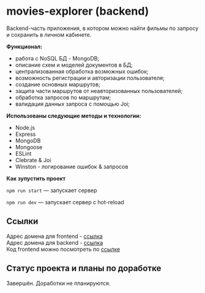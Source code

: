 # movies-explorer (backend)

Backend-часть приложения, в котором можно найти фильмы по запросу и сохранить в личном кабинете.

**Функционал:** 
* работа с NoSQL БД - MongoDB;
* описание схем и моделей документов в БД;
* централизованная обработка возможных ошибок;
* возможность регистрации и авторизации пользователя;
* создание основных маршрутов;
* защита части маршрутов от неавторизованных пользователей;
* обработка запросов по маршрутам;
* валидация данных запроса с помощью Joi;

**Использованы следующие методы и технологии:**
- Node.js
- Express
- MongoDB
- Mongoose
- ESLint
- Clebrate & Joi
- Winston - логирование ошибок & запросов

**Как зупустить проект**

`npm run start` — запускает сервер 

`npm run dev` — запускает сервер с hot-reload

## Ссылки
Адрес домена для frontend - [ссылка](https://gato.nomoredomains.rocks/)</br>
Адрес домена для backend - [ссылка](https://gato.diploma.nomoredomains.rocks/)</br>
Код frontend можно посмотреть по [ссылке](https://github.com/8Gato8/movies-explorer-frontend)

## Статус проекта и планы по доработке
Завершён. Доработки не планируются.
